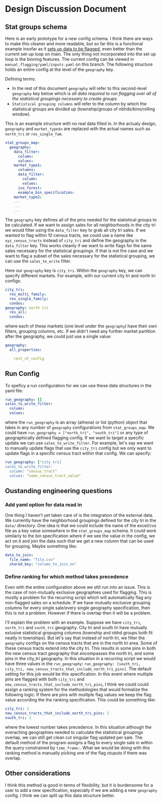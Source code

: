 # Design Discussion Document

## Stat groups schema
Here is an early prototype for a new config schema. I think there are ways to make this cleaner and more readable, but so far this is a functional example insofar as it [sets up data to be flagged](https://github.com/ccao-data/model-sales-val/blob/98-make-flagging-script-more-flexible-with-respect-to-geography/manual_flagging/flagging.py#L209-L245), even better than the current set-up loop on main. The only thing not incorporated into the set up loop is the binning features. The current config can be viewed in `manual_flagging/yaml/inputs.yaml` on this branch. The following structure holds an entire config at the level of the `geography` key. 
  
Defining terms:
- In the rest of this document `geography` will refer to this second-level `geography` key below which is *all data required to run flagging over all of the statistical groupings necessary to create groups*.
- `Statistical grouping columns` will refer to the column by which the statistical groups are divided up (township/groups of nbhds/bins/rolling window).
  
This is an example structure with no real data filled in. In the actualy design, `geography` and `market_type$n` are replaced with the actual names such as `north_tri` or `res_single_fam`.  

```yaml
stat_groups_map:
  geography:
    data_filter:
      column: 
      values: 
    market_type1:
      columns:
      data_filter:
        column: 
        values: 
      iso_forest:
      example_bin_specification:
    market_type2:
    ...
    ...
    ...
```
  
The `geography` key defines all of the pins needed for the statistical groups to be calculated. If we want to assign sales for all neighborhoods in the city tri we would filter using the `data_filter` key to grab all city tri sales. If we wanted to flag within 10 census tracts, we could use a name like `xyz_census_tracts` instead of `city_tri` and define the geography in the `data_filter` key. This works cleanly if we want to write flags for the same sales necessary for the statistical groupings. If that is not the case and we want to flag a subset of the sales necessary for the statistical grouping, we can use the `sales_to_write` filter.  
  
Here our `geography` key is `city_tri`. Within the `geography` key, we can specify different markets. For example, with our current city tri and north tri configs:
  
```yaml
city_tri:
  res_multi_family:
  res_single_family:
  condos:
geography: north tri
  res_all:
  condos:
```
  
where each of these markets (one level under the `geography`) have their own filters, grouping columns, etc. If we didn't need any further market partition after the geography, we could just use a single value:
```yaml
geography:
  all_properties:

    rest_of_config

```
## Run Config
To speficy a run configuration for we can use these data structures in the yaml file:

```yaml
run_geography: []
sales_to_write_filter:
  column:
  values:
```
where the `run_geography` is an array (athena) or list (python) object that takes in any number of `geography` configurations from `stat_groups_map`. We could have `run_geography = ["north_tri", "south_tri"]` or any type of geographically defined flagging config. If we want to target a specific update we can use `sales_to_write_filter`. For example, let's say we want to manually update flags that use the `city_tri` config but we only want to update flags in a specific census tract within that config. We can specify:

```yaml
run_geography: ["city_tri]
sales_to_write_filter:
  column: "census_tract"
  values: "some_census_tract_value"
```
  
## Oustanding engineering questions

### Add yaml option for data read in

One thing I haven't yet taken care of is the integration of the external data. We currently have the neighborhood groupings defined for the city tri in the `data/` directory. One idea is that we could include the name of the excel/cvs file as a key value somewhere in the `stat_groups_map` schema. It could work similarly to the bin specification where if we see the value in the config, we act on it and join the data such that we get a new column that can be used for grouping. Maybe something like:

```yaml
data_to_join:
  file_name: "file.csv"
  shared_key: "column_to_join_on"

```

### Define ranking for which method takes precedence

Even with the entire configuration above we still run into an issue. This is the case of non-mutually exclusive geographies used for flagging. This is mostly a problem for the recurring script which will automatically flag any non-flagged sales on a schedule. If we have mutually exclusive grouping columns for every single sale/every single geography specification, then this is not a problem. However if there is overlap then it will be a problem. 
  
I'll explain the problem with an example. Suppose we have `city_tri`, `north_tri` and `south_tri` geography. City tri and south tri have mutually exlusive statistical gropuping columns (township and nbhd groups both fit neatly in townships). But let's say that instead of north tri, we filter the `geography` configs on the census tracts that are in the north tri area. Some of these census tracts extend into the city tri. This results in some pins in both the new census tract geography that encompasses the north tri, and some pins in the city_tri geography. In this situation in a recurring script we would have three values in the `run_geography`: `run_geography: [south_tri, city_tri, new_census_tracts_that_include_north_tri_pins]`. The default setting for this job would be this specification. In this event where multiple pins are flagged with both `city_tri` and `new_census_tracts_that_include_north_tri_pins`, I think we could could assign a ranking system for the methodologies that would formalize the following logic: If there are pins with mulitple flag values we keep the flag value according the the ranking specification. This could be something like:

```yaml
city_tri: 1
new_census_tracts_that_include_north_tri_pins: 2
south_tri: 3
```

where the lowest number takes precedence. In this situation although the overaching geographies needed to calculate the statistical groupings overlap, we can still get clean cut singular flag updated per sale. The default method of the program assigns a flag to every single sale in within the query constrained by `time_frame:`. What we would be doing with this ranking method is manually picking one of the flag otuputs if there was overlap.

## Other considerations

I think this method ia good in terms of flexibility, but it is burdensome for a user to add a new specification, especially if we are adding a new `geography` config. I think we can split up this data structure better.
